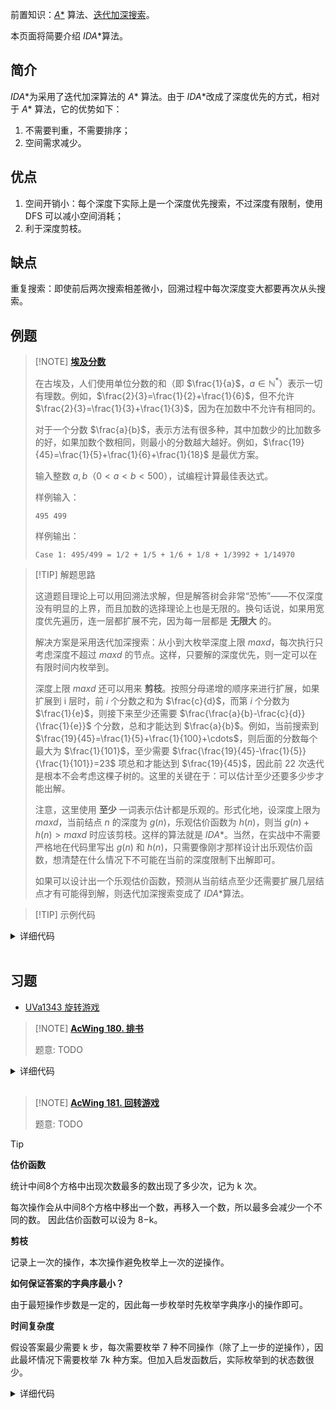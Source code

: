 前置知识：[$A*$](search/astar.md) 算法、[迭代加深搜索](search/iterative.md)。

本页面将简要介绍 $IDA*$算法。

## 简介

$IDA*$为采用了迭代加深算法的 $A*$ 算法。由于 $IDA*$改成了深度优先的方式，相对于 $A*$ 算法，它的优势如下：

1. 不需要判重，不需要排序；
2. 空间需求减少。

## 优点

1. 空间开销小：每个深度下实际上是一个深度优先搜索，不过深度有限制，使用 DFS 可以减小空间消耗；
2. 利于深度剪枝。

## 缺点

重复搜索：即使前后两次搜索相差微小，回溯过程中每次深度变大都要再次从头搜索。

## 例题

> [!NOTE] **[埃及分数](https://loj.ac/p/10022)**
> 
> 在古埃及，人们使用单位分数的和（即 $\frac{1}{a}$，$a\in\mathbb{N}^*$）表示一切有理数。例如，$\frac{2}{3}=\frac{1}{2}+\frac{1}{6}$，但不允许 $\frac{2}{3}=\frac{1}{3}+\frac{1}{3}$，因为在加数中不允许有相同的。
> 
> 对于一个分数 $\frac{a}{b}$，表示方法有很多种，其中加数少的比加数多的好，如果加数个数相同，则最小的分数越大越好。例如，$\frac{19}{45}=\frac{1}{5}+\frac{1}{6}+\frac{1}{18}$ 是最优方案。
> 
> 输入整数 $a,b$（$0<a<b<500$），试编程计算最佳表达式。
> 
> 样例输入：
> 
> ```text
> 495 499
> ```  
> 
> 样例输出：
> 
> ```text
> Case 1: 495/499 = 1/2 + 1/5 + 1/6 + 1/8 + 1/3992 + 1/14970
> ```

> [!TIP] 解题思路
> 
> 这道题目理论上可以用回溯法求解，但是解答树会非常“恐怖”——不仅深度没有明显的上界，而且加数的选择理论上也是无限的。换句话说，如果用宽度优先遍历，连一层都扩展不完，因为每一层都是 **无限大** 的。
> 
> 解决方案是采用迭代加深搜索：从小到大枚举深度上限 $\textit{maxd}$，每次执行只考虑深度不超过 $\textit{maxd}$ 的节点。这样，只要解的深度优先，则一定可以在有限时间内枚举到。
> 
> 深度上限 $\mathit{maxd}$ 还可以用来 **剪枝**。按照分母递增的顺序来进行扩展，如果扩展到 i 层时，前 $i$ 个分数之和为 $\frac{c}{d}$，而第 $i$ 个分数为 $\frac{1}{e}$，则接下来至少还需要 $\frac{\frac{a}{b}-\frac{c}{d}}{\frac{1}{e}}$ 个分数，总和才能达到 $\frac{a}{b}$。例如，当前搜索到 $\frac{19}{45}=\frac{1}{5}+\frac{1}{100}+\cdots$，则后面的分数每个最大为 $\frac{1}{101}$，至少需要 $\frac{\frac{19}{45}-\frac{1}{5}}{\frac{1}{101}}=23$ 项总和才能达到 $\frac{19}{45}$，因此前 $22$ 次迭代是根本不会考虑这棵子树的。这里的关键在于：可以估计至少还要多少步才能出解。
> 
> 注意，这里使用 **至少** 一词表示估计都是乐观的。形式化地，设深度上限为 $\textit{maxd}$，当前结点 $n$ 的深度为 $g(n)$，乐观估价函数为 $h(n)$，则当 $g(n)+h(n)>\textit{maxd}$ 时应该剪枝。这样的算法就是 $IDA*$。当然，在实战中不需要严格地在代码里写出 $g(n)$ 和 $h(n)$，只需要像刚才那样设计出乐观估价函数，想清楚在什么情况下不可能在当前的深度限制下出解即可。
> 
> 如果可以设计出一个乐观估价函数，预测从当前结点至少还需要扩展几层结点才有可能得到解，则迭代加深搜索变成了 $IDA*$算法。

> [!TIP] 示例代码

<details>
<summary>详细代码</summary>
<!-- tabs:start -->

##### **C++**

```cpp
```

##### **Python**

```python
```

<!-- tabs:end -->
</details>

<br>

## 习题

- [UVa1343 旋转游戏](https://www.luogu.com.cn/problem/UVA1343)



> [!NOTE] **[AcWing 180. 排书](https://www.acwing.com/problem/content/182/)**
> 
> 题意: TODO

<details>
<summary>详细代码</summary>
<!-- tabs:start -->

##### **C++**

```cpp
// 1. 单词移动 对应两种方法(把某段移前等价于把它前面某段移后)
// 2. 每次操作断开三个连接并新建三个连接 ==> 每次操作最多修正三个连接
const int N = 15;

int n;
int q[N];
int w[5][N];

int f() {
    int cnt = 0;
    for (int i = 0; i + 1 < n; i ++ )
        if (q[i + 1] != q[i] + 1)
            cnt ++ ;
    return (cnt + 2) / 3;
}

bool check() {
    for (int i = 0; i + 1 < n; i ++ )
        if (q[i + 1] != q[i] + 1)
            return false;
    return true;
}

bool dfs(int depth, int max_depth) {
    if (depth + f() > max_depth) return false;
    if (check()) return true;

    for (int len = 1; len <= n; len ++ )
        for (int l = 0; l + len - 1 < n; l ++ ) {
            int r = l + len - 1;
            for (int k = r + 1; k < n; k ++ ) {
                memcpy(w[depth], q, sizeof q);
                int x, y;
                for (x = r + 1, y = l; x <= k; x ++, y ++ ) q[y] = w[depth][x];
                for (x = l; x <= r; x ++, y ++ ) q[y] = w[depth][x];
                if (dfs(depth + 1, max_depth)) return true;
                memcpy(q, w[depth], sizeof q);
            }
        }

    return false;
}

int main() {
    int T;
    cin >> T;
    while (T -- ) {
        cin >> n;
        for (int i = 0; i < n; i ++ ) cin >> q[i];

        int depth = 0;
        while (depth < 5 && !dfs(0, depth)) depth ++ ;
        if (depth >= 5) puts("5 or more");
        else cout << depth << endl;
    }

    return 0;
}
```

##### **Python**

```python
```

<!-- tabs:end -->
</details>

<br>


> [!NOTE] **[AcWing 181. 回转游戏](https://www.acwing.com/problem/content/183/)**
> 
> 题意: TODO

> [!TIP]
>
> **估价函数**
> 
> 统计中间8个方格中出现次数最多的数出现了多少次，记为 k 次。
> 
> 每次操作会从中间8个方格中移出一个数，再移入一个数，所以最多会减少一个不同的数。
因此估价函数可以设为 8−k。
> 
> **剪枝**
> 
> 记录上一次的操作，本次操作避免枚举上一次的逆操作。
> 
> **如何保证答案的字典序最小？**
> 
> 由于最短操作步数是一定的，因此每一步枚举时先枚举字典序小的操作即可。
> 
> **时间复杂度**
> 
> 假设答案最少需要 k 步，每次需要枚举 7 种不同操作（除了上一步的逆操作），因此最坏情况下需要枚举 7k 种方案。但加入启发函数后，实际枚举到的状态数很少。

<details>
<summary>详细代码</summary>
<!-- tabs:start -->

##### **C++**

```cpp
const int N = 24;

int op[8][7] = {
    {0, 2, 6, 11, 15, 20, 22},
    {1, 3, 8, 12, 17, 21, 23},
    {10, 9, 8, 7, 6, 5, 4},
    {19, 18, 17, 16, 15, 14, 13},
    {23, 21, 17, 12, 8, 3, 1},
    {22, 20, 15, 11, 6, 2, 0},
    {13, 14, 15, 16, 17, 18, 19},
    {4, 5, 6, 7, 8, 9, 10}
};

int oppsite[8] = {5, 4, 7, 6, 1, 0, 3, 2};
int center[8] = {6, 7, 8, 11, 12, 15, 16, 17};

int q[N];
int path[100];

int f() {
    static int sum[4];
    memset(sum, 0, sizeof sum);
    for (int i = 0; i < 8; i ++ ) sum[q[center[i]]] ++ ;

    int maxv = 0;
    for (int i = 1; i <= 3; i ++ ) maxv = max(maxv, sum[i]);

    return 8 - maxv;
}

void operate(int x) {
    int t = q[op[x][0]];
    for (int i = 0; i < 6; i ++ ) q[op[x][i]] = q[op[x][i + 1]];
    q[op[x][6]] = t;
}

bool dfs(int depth, int max_depth, int last) {
    if (depth + f() > max_depth) return false;
    if (f() == 0) return true;

    for (int i = 0; i < 8; i ++ )
        if (last != oppsite[i]) {
            operate(i);
            path[depth] = i;
            if (dfs(depth + 1, max_depth, i)) return true;
            operate(oppsite[i]);
        }

    return false;
}

int main() {
    while (cin >> q[0], q[0]) {
        for (int i = 1; i < 24; i ++ ) cin >> q[i];

        int depth = 0;
        while (!dfs(0, depth, -1)) depth ++ ;

        if (!depth) printf("No moves needed");
        else {
            for (int i = 0; i < depth; i ++ ) printf("%c", 'A' + path[i]);
        }
        printf("\n%d\n", q[6]);
    }

    return 0;
}
```

##### **Python**

```python
```

<!-- tabs:end -->
</details>

<br>

